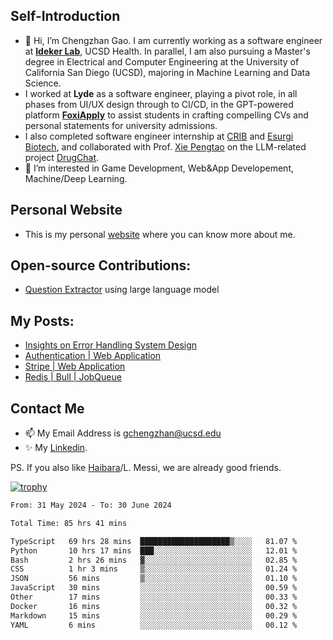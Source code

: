 ## Self-Introduction
- 👋 Hi, I’m Chengzhan Gao. I am currently working as a software engineer at **[Ideker Lab](https://idekerlab.ucsd.edu/)**, UCSD Health. In parallel, I am also pursuing a Master's degree in Electrical and Computer Engineering at the University of California San Diego (UCSD), majoring in Machine Learning and Data Science.
- I worked at **Lyde** as a software engineer, playing a pivot role, in all phases from UI/UX design through to CI/CD, in the GPT-powered platform **[FoxiApply](https://lyde.io)** to assist students in crafting compelling CVs and personal statements for university admissions.
- I also completed software engineer internship at [CRIB](https://apps.apple.com/us/app/crib-for-roommates/id6468918103?platform=iphone) and [Esurgi Biotech](https://myesurgi.com/), and collaborated with Prof. [Xie Pengtao](https://pengtaoxie.github.io/) on the LLM-related project [DrugChat](https://github.com/UCSD-AI4H/drugchat).
- 👀 I’m interested in Game Development, Web&App Developement, Machine/Deep Learning.

## Personal Website
-  This is my personal [website](https://gaochengzhan.netlify.app/) where you can know more about me.

## Open-source Contributions:
- [Question Extractor](https://github.com/nestordemeure/question_extractor) using large language model

## My Posts:
- [Insights on Error Handling System Design](https://gaochengzhan.netlify.app/post/error-handling/)
- [Authentication | Web Application](https://gaochengzhan.netlify.app/post/authentication/)
- [Stripe | Web Application](https://gaochengzhan.netlify.app/post/stripe/)
- [Redis | Bull | JobQueue](https://gaochengzhan.netlify.app/post/job-queue/)

## Contact Me
- 📫 My Email Address is gchengzhan@ucsd.edu
- ✨ My [Linkedin](https://www.linkedin.com/in/chengzhan-christoffel-gao/).

PS. If you also like [Haibara](https://www.detectiveconanworld.com/wiki/Ai_Haibara)/L. Messi, we are already good friends.

[![trophy](https://github-profile-trophy.vercel.app/?username=gaochengzhan&theme=flat&row=1&margin-w=12)](https://github.com/ryo-ma/github-profile-trophy)

<!--START_SECTION:waka-->

```txt
From: 31 May 2024 - To: 30 June 2024

Total Time: 85 hrs 41 mins

TypeScript   69 hrs 28 mins  ████████████████████▒░░░░   81.07 %
Python       10 hrs 17 mins  ███░░░░░░░░░░░░░░░░░░░░░░   12.01 %
Bash         2 hrs 26 mins   ▓░░░░░░░░░░░░░░░░░░░░░░░░   02.85 %
CSS          1 hr 3 mins     ▒░░░░░░░░░░░░░░░░░░░░░░░░   01.24 %
JSON         56 mins         ▒░░░░░░░░░░░░░░░░░░░░░░░░   01.10 %
JavaScript   30 mins         ░░░░░░░░░░░░░░░░░░░░░░░░░   00.59 %
Other        17 mins         ░░░░░░░░░░░░░░░░░░░░░░░░░   00.33 %
Docker       16 mins         ░░░░░░░░░░░░░░░░░░░░░░░░░   00.32 %
Markdown     15 mins         ░░░░░░░░░░░░░░░░░░░░░░░░░   00.29 %
YAML         6 mins          ░░░░░░░░░░░░░░░░░░░░░░░░░   00.12 %
```

<!--END_SECTION:waka-->

<!---
gaochengzhan/gaochengzhan is a ✨ special ✨ repository because its `README.md` (this file) appears on your GitHub profile.
You can click the Preview link to take a look at your changes.
--->
